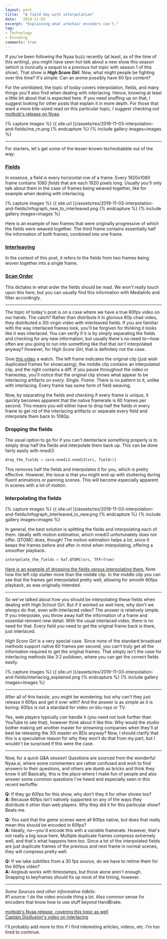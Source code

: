 ```yaml
---
layout: post
title:  "A field day with interpolation"
date:   2019-11-03
excerpt: "Explaining what armchair encoders can't."
tag:
- Technology
- Encoding
comments: true
---
```


If you've been following the Nyaa buzz recently (at least, as of the time of this writing), you might have seen hot talk about a new show this season (which is ironically a sequel to a previous hot topic with season 1 of this show). That show is ***High Score Girl***. Now, what might people be fighting over this time? It's simple: Can an anime possibly have 60 fps content?

For the uninitiated, the topic of today covers interpolation, fields, and many things you'll also find when dealing with interlacing. Hence, knowing at least a little bit about that is expected here. If you need snuffing up on that, I suggest looking for other posts that explain it in more depth. For those that want a more bite-sized read on this particular topic, I suggest checking out [motbob's release on Nyaa](https://nyaa.si/view/1190356).

{% capture images %} {{ site.url }}/assets/res/2019-11-03-interpolation-and-fields/me_rn.png {% endcapture %} {% include gallery images=images %}

<hr>

For starters, let's get some of the lesser-known technobabble out of the way:

### <u>Fields</u>
In essence, a field is every horizontal row of a frame. Every 1920x1080 frame contains 1080 *fields* that are each 1920 pixels long. Usually you'll only talk about them in the case of frames being weaved together, like for example when dealing with interlacing.

{% capture images %} {{ site.url }}/assets/res/2019-11-03-interpolation-and-fields/infograph_new_to_interleaved.png {% endcapture %} {% include gallery images=images %}

Here is an example of two frames that were originally progressive of which the fields were weaved together. The third frame contains essentially half the information of both frames, combined into one frame.

### <u>Interleaving</u>
In the context of this post, it refers to the fields from two frames being woven together into a single frame.

### <u>Scan Order</u>
This dictates in what order the fields should be read. We won't really touch upon this here, but you can usually find this information with MediaInfo and filter accordingly.

<hr>

The topic of today's post is on a case where we have a true 60fps video on our hands. The catch? Rather than distribute it in glorious 60p chad video, they distributed a 30i virgin video with interleaved fields. If you are familiar with the way interlaced frames look, you'll be forgiven for thinking it looks like it was interlaced. You can verify if it is by simply separating the fields and checking for any new information, but usually there's no need to—how often are you going to run into something like that that *isn't* interpolated anyway? However, for *High Score Girl*, that is definitely not the case.

Give [this video](https://files.catbox.moe/esh6p8.mp4) a watch. The left frame indicates the original clip (just wish duplicated frames for showcasing), the middle clip contains an interpolated clip, and the right contains a diff. If you pause throughout the video or framestep, you'll notice that the original clip shows what appear to be interlacing artifacts on *every. Single. Frame.* There is no pattern to it, unlike with interlacing. Every frame has some form of field weaving.

Now, by separating the fields and checking if every frame is unique, it quickly becomes apparent that the native framerate is 60 frames per second. This means you will either have to drop half the fields in every frame to get rid of the interlacing artifacts *or* separate every field and interpolate them back to 1080p.

### Dropping the fields

The usual option to go for if you can't deinterlace something properly is to simply drop half the fields and interpolate them back up. This can be done fairly easily with *nnedi3*.
```py
drop_the_fields = core.nnedi3.nnedi3(src, field=1)
```

This removes half the fields and interpolates it for you, which is pretty effective. However, the issue is that you might end up with stuttering during fluent animations or panning scenes. This will become especially apparent in scenes with a lot of motion.

### Interpolating the fields

{% capture images %} {{ site.url }}/assets/res/2019-11-03-interpolation-and-fields/infograph_interleaved_to_new.png {% endcapture %} {% include gallery images=images %}

In general, the best solution is splitting the fields and interpolating each of them. Ideally with motion estimation, which nnedi3 unfortunately does not offer. QTGMC does, though! The motion estimation helps a lot, since it keeps the frames before and after in mind when interpolating, offering a smoother playback.

```py
interpolate_the_fields = haf.QTGMC(src, TFF=True)
```

[Here is an example of dropping the fields versus interpolating them.](https://files.catbox.moe/uq6giy.mp4) Note how the left clip stutter more than the middle clip. In the middle clip you can see that the frames get interpolated pretty well, allowing for smooth 60fps playback, as was originally intended.

<hr>

So we've talked about how you should be interpolating these fields when dealing with High School Girl. But if it worked so well here, why don't we *always* do that, even with interlaced video? The answer is relatively simple. If you interpolate, you throw away half the information of a frame and essential reinvent new detail. With the usual interlaced video, there is no need for that. Every field you need to get the original frame back is there, just interlaced.

*High Score Girl* is a very special case. Since none of the standard broadcast methods support native 60 frames per second, you can't truly get all the information required to get the original frames. That simply isn't the case for interlacing methods like 3:2 pulldown, where you can get the correct fields easily.

{% capture images %} {{ site.url }}/assets/res/2019-11-03-interpolation-and-fields/interlacing_explained.png {% endcapture %} {% include gallery images=images %}

<hr>

After all of this hassle, you might be wondering: but why can't they just release it 60fps and get it over with? And the answer is as simple as it is boring: 60fps is not a standard for video on blu-rays or TV.

Yes, web players typically *can* handle it (you need not look further than YouTube to see that), however think about it like this: Why would the studio bother making yet another master for streaming companies when they'll at best be releasing the 30i master on BDs anyway? Now, I should clarify that this is a speculative reason for why they won't do that from my part, but I wouldn't be surprised if this were the case.

<hr>

Now, for a quick Q&A session! Questions are sourced from the wonderful Nyaa.si, where some commenters are rather confused and wish to find answers to their questions, and others are dumb as bricks and think they know it all! Basically, this is the place where I make fun of people and also answer some common questions I've heard and especially seen in this recent kerfuffle:

**Q:** If they go 60fps for this show, why don't they it for other shows too?<br>
**A:** Because 60fps isn't natively supported on any of the ways they distribute it other than web players. Why they did it for this particular show? Beats me.

**Q:** You said that the *game* scenes were all 60fps native, but does that really mean this should be encoded in 60fps?<br>
**A:** Ideally, no—you'd encode this with a variable framerate. However, that's not really a big issue here. Multiple duplicate frames compress extremely well, and that's what happens here too. Since a lot of the interpolated fields are just duplicate frames of the previous and next frame in normal scenes, they will compress pretty well.

**Q:** If we take subtitles from a 30 fps source, do we have to retime them for the 60fps video?<br>
**A:** Aegisub works with timestamps, but those alone aren't enough. Snapping to keyframes should fix up most of the timing, however.

<hr>

*Some Sources and other informative tidbits:*<br>
#1 source: I do the video encode thing a lot. Also common sense for encoders that know how to use stuff beyond HandBrake.

[motbob's Nyaa release, covering this topic as well](https://nyaa.si/view/1190356)<br>
[Captain Disillusion's video on interlacing](https://www.youtube.com/watch?v=5eu_KjKsnpM)<br>

I'll probably add more to this if I find interesting articles, videos, etc. I'm too tired to continue.
